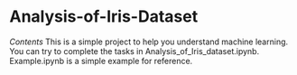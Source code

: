 # Analysis-of-Iris-Dataset

*Contents*
This is a simple project to help you understand machine learning.
You can try to complete the tasks in Analysis_of_Iris_dataset.ipynb.
Example.ipynb is a simple example for reference.
